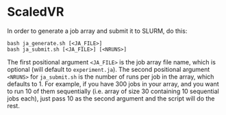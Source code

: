 # ScaledVR

In order to generate a job array and submit it to SLURM, do this:
```
bash ja_generate.sh [<JA_FILE>]
bash ja_submit.sh [<JA_FILE>] [<NRUNS>]
```
The first positional argument `<JA_FILE>` is the job array file name, which is optional (will default to `experiment.ja`).
The second positional argument `<NRUNS>` for `ja_submit.sh` is the number of runs per job in the array, which defaults to 1.
For example, if you have 300 jobs in your array, and you want to run 10 of them sequentially
(i.e. array of size 30 containing 10 sequential jobs each), just pass 10 as the second argument and the script will do the rest.
